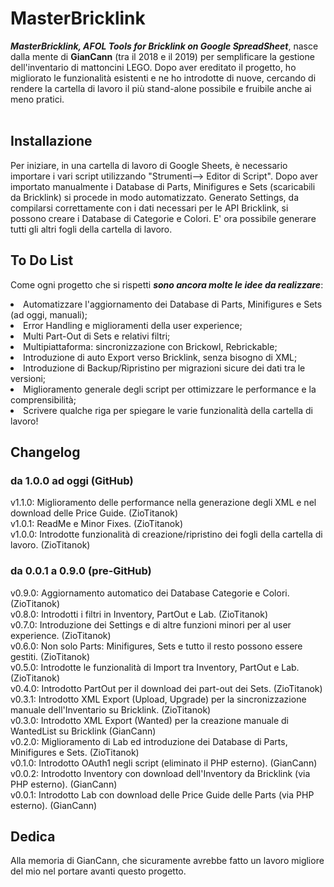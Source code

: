 # MasterBricklink
<b><i>MasterBricklink, AFOL Tools for Bricklink on Google SpreadSheet</b></i>, nasce dalla mente di <b>GianCann</b> (tra il 2018 e il 2019) per semplificare la gestione dell'inventario di mattoncini LEGO. Dopo aver ereditato il progetto, ho migliorato le funzionalità esistenti e ne ho introdotte di nuove, cercando di rendere la cartella di lavoro il più stand-alone possibile e fruibile anche ai meno pratici.<br></br>


## Installazione
Per iniziare, in una cartella di lavoro di Google Sheets, è necessario importare i vari script utilizzando "Strumenti--> Editor di Script".
Dopo aver importato manualmente i Database di Parts, Minifigures e Sets (scaricabili da Bricklink) si procede in modo automatizzato. Generato Settings, da compilarsi correttamente con i dati necessari per le API Bricklink, si possono creare i Database di Categorie e Colori. E' ora possibile generare tutti gli altri fogli della cartella di lavoro.


## To Do List
Come ogni progetto che si rispetti <b><i>sono ancora molte le idee da realizzare</b></i>:
<li>Automatizzare l'aggiornamento dei Database di Parts, Minifigures e Sets (ad oggi, manuali);</li>
<li>Error Handling e miglioramenti della user experience;</li>
<li>Multi Part-Out di Sets e relativi filtri;</li>
<li>Multipiattaforma: sincronizzazione con Brickowl, Rebrickable;</li>
<li>Introduzione di auto Export verso Bricklink, senza bisogno di XML;</li>
<li>Introduzione di Backup/Ripristino per migrazioni sicure dei dati tra le versioni;</li>
<li>Miglioramento generale degli script per ottimizzare le performance e la comprensibilità;</li>
<li>Scrivere qualche riga per spiegare le varie funzionalità della cartella di lavoro!</li>


## Changelog
### da 1.0.0 ad oggi (GitHub)
v1.1.0: Miglioramento delle performance nella generazione degli XML e nel download delle Price Guide. (ZioTitanok)<br>
v1.0.1: ReadMe e Minor Fixes. (ZioTitanok)<br>
v1.0.0: Introdotte funzionalità di creazione/ripristino dei fogli della cartella di lavoro. (ZioTitanok)<br>

### da 0.0.1 a 0.9.0 (pre-GitHub)
v0.9.0: Aggiornamento automatico dei Database Categorie e Colori. (ZioTitanok)<br>
v0.8.0: Introdotti i filtri in Inventory, PartOut e Lab. (ZioTitanok)<br>
v0.7.0: Introduzione dei Settings e di altre funzioni minori per al user experience. (ZioTitanok)<br>
v0.6.0: Non solo Parts: Minifigures, Sets e tutto il resto possono essere gestiti. (ZioTitanok)<br>
v0.5.0: Introdotte le funzionalità di Import tra Inventory, PartOut e Lab. (ZioTitanok)<br>
v0.4.0: Introdotto PartOut per il download dei part-out dei Sets. (ZioTitanok)<br>
v0.3.1: Introdotto XML Export (Upload, Upgrade) per la sincronizzazione manuale dell'Inventario su Bricklink. (ZioTitanok)<br>
v0.3.0: Introdotto XML Export (Wanted) per la creazione manuale di WantedList su Bricklink (GianCann)<br>
v0.2.0: Miglioramento di Lab ed introduzione dei Database di Parts, Minifigures e Sets. (ZioTitanok)<br>
v0.1.0: Introdotto OAuth1 negli script (eliminato il PHP esterno). (GianCann)<br>
v0.0.2: Introdotto Inventory con download dell'Inventory da Bricklink (via PHP esterno). (GianCann)<br>
v0.0.1: Introdotto Lab con download delle Price Guide delle Parts (via PHP esterno). (GianCann)<br>

## Dedica
Alla memoria di GianCann, che sicuramente avrebbe fatto un lavoro migliore del mio nel portare avanti questo progetto.

